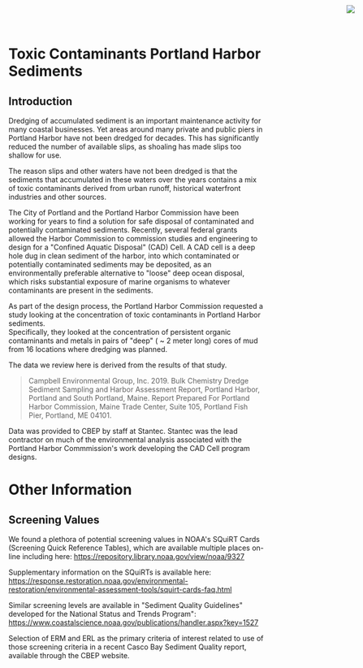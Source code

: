 #  Toxic Contaminants Portland Harbor Sediments

<img
  src="https://www.cascobayestuary.org/wp-content/uploads/2014/04/logo_sm.jpg"
  style="position:absolute;top:10px;right:50px;" />

## Introduction
Dredging of accumulated sediment is an important maintenance activity for many
coastal businesses.  Yet areas around many private and public piers in Portland
Harbor have not been dredged for decades. This has significantly reduced the
number of available slips, as shoaling has made slips too shallow for use.

The reason slips and other waters have not been dredged is that the
sediments that accumulated in these waters over the years contains a mix of 
toxic contaminants derived from urban runoff, historical waterfront industries 
and other sources.

The City of Portland and the Portland Harbor Commission have been working for 
years to find a solution for safe disposal of contaminated and potentially 
contaminated sediments.   Recently, several federal grants allowed the Harbor
Commission to commission studies and engineering to design for a "Confined 
Aquatic Disposal" (CAD) Cell.  A CAD cell is a deep hole dug in clean sediment 
of the harbor, into which contaminated or potentially contaminated sediments may 
be deposited, as an environmentally preferable alternative to "loose" deep
ocean disposal, which risks substantial exposure of marine organisms to 
whatever contaminants are present in the sediments.

As part of the design process, the Portland Harbor Commission requested a study
looking at the concentration of toxic contaminants in Portland Harbor sediments.  
Specifically, they looked at the concentration of persistent organic 
contaminants and metals in pairs of "deep" ( ~ 2 meter long) cores of mud from
16 locations where dredging was planned.

The data we review here is derived from the results of that study.

>  Campbell Environmental Group, Inc. 2019.  Bulk Chemistry Dredge Sediment
   Sampling and Harbor Assessment Report, Portland Harbor, Portland and South
   Portland, Maine. Report Prepared For Portland Harbor Commission, Maine Trade
   Center, Suite 105, Portland Fish Pier, Portland, ME 04101.

Data was provided to CBEP by staff at Stantec.  Stantec was the lead contractor
on much of the environmental analysis associated with the Portland Harbor
Commmission's work developing the CAD Cell program designs.

# Other  Information
## Screening Values
We found a plethora of potential screening values in  NOAA's SQuiRT Cards 
(Screening Quick Reference Tables), which are available multiple places on-line 
including here: https://repository.library.noaa.gov/view/noaa/9327

Supplementary information on the SQuiRTs is available here:
https://response.restoration.noaa.gov/environmental-restoration/environmental-assessment-tools/squirt-cards-faq.html

Similar screening levels are available in "Sediment Quality Guidelines"
developed for the National Status and Trends Program":
https://www.coastalscience.noaa.gov/publications/handler.aspx?key=1527

Selection of ERM and ERL as the primary criteria of interest related to use of 
those screening criteria in a recent Casco Bay Sediment Quality report,
available through the CBEP website.
